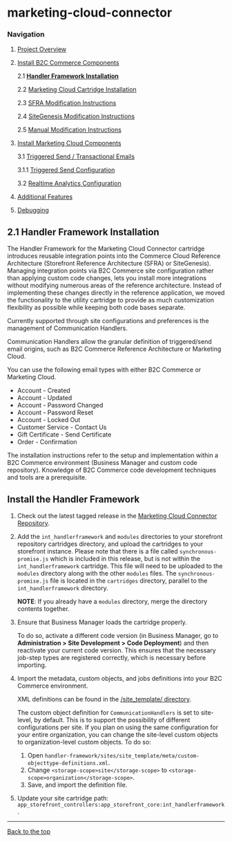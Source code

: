 <a name="Top"></a>
# marketing-cloud-connector

### Navigation
1. [Project Overview](1_0_Project_Overview.md#navlink)
2. [Install B2C Commerce Components](2_0_Commerce_Cloud_Component_Installation.md#navlink)

	2.1 [**Handler Framework Installation**](2_1_Handler-Installation.md#navlink)

	2.2 [Marketing Cloud Cartridge Installation](2_2_MarketingCloudCart.md#navlink)

	2.3 [SFRA Modification Instructions](2_3_Modification-Instructions-for-SFRA.md#navlink)

	2.4 [SiteGenesis Modification Instructions](2_4_Modification-Instructions-for-SiteGenesis.md#navlink)

	2.5 [Manual Modification Instructions](2_5_ManualModifications.md#navlink)

7. [Install Marketing Cloud Components](3_0_ModifyMarketingCloud.md#navlink)

	3.1 [Triggered Send / Transactional Emails](3_1_0_TriggeredSendTransactionalEmails.md#navlink)

	3.1.1 [Triggered Send Configuration](3_1_1_MCConnectorInstallation-TriggeredSendConfiguration.md#navlink)

	3.2 [Realtime Analytics Configuration](3_2_MCConnectorInstallation-RealtimeAnalyticsConfiguration.md#navlink)

11. [Additional Features](4_0_AdditionalFeatures.md#navlink)
12. [Debugging](5_0_Debugging.md#navlink)

<a name="navlink"></a>
## 2.1 Handler Framework Installation

The Handler Framework for the Marketing Cloud Connector cartridge introduces reusable integration points into the Commerce Cloud Reference Architecture (Storefront Reference Architecture (SFRA) or SiteGenesis). Managing integration points via B2C Commerce site configuration rather than applying custom code changes, lets you install more integrations without modifying numerous areas of the reference architecture. Instead of implementing these changes directly in the reference application, we moved the functionality to the utility cartridge to provide as much customization flexibility as possible while keeping both code bases separate.  

Currently supported through site configurations and preferences is the management of Communication Handlers.

Communication Handlers allow the granular definition of triggered/send email origins, such as B2C Commerce Reference Architecture or Marketing Cloud.


You can use the following email types  with either B2C Commerce or Marketing Cloud.

* Account - Created
* Account - Updated
* Account - Password Changed
* Account - Password Reset
* Account - Locked Out
* Customer Service - Contact Us
* Gift Certificate - Send Certificate
* Order - Confirmation


The installation instructions refer to the setup and implementation within a B2C Commerce environment (Business Manager and custom code repository). Knowledge of B2C Commerce code development techniques and tools are a prerequisite.

<a name="Installation"></a>
## Install the Handler Framework

1. Check out the latest tagged release in the  [Marketing Cloud Connector Repository](https://github.com/SalesforceCommerceCloud/marketing-cloud-connector).

2. Add the `int_handlerframework` and `modules` directories to your storefront repository cartridges directory, and upload the cartridges to your storefront instance.  Please note that there is a file called `synchronous-promise.js` which is included in this release, but is not within the `int_handlerframework` cartridge.  This file will need to be uploaded to the `modules` directory along with the other `modules` files.  The `synchronous-promise.js` file is located in the `cartridges` directory, parallel to the `int_handlerframework` directory.

    **NOTE**: If you already have a `modules` directory, merge the directory contents together.

3. Ensure that Business Manager loads the cartridge properly.

	To do so, activate a different code version (in Business Manager, go to **Administration > Site Development > Code Deployment**) and then reactivate your current code version. This ensures that the necessary job-step types are registered correctly, which is necessary before importing.

4. Import the metadata, custom objects, and jobs definitions into your B2C Commerce environment.

	XML definitions can be found in the [/site_template/ directory](https://github.com/SalesforceCommerceCloud/handler-framework/tree/develop/sites/site_template).

	The custom object definition for `CommunicationHandlers` is set to site-level, by default. This is to support the possibility of different configurations per site. If you plan on using the same configuration for your entire organization, you can change the site-level custom objects to organization-level custom objects.
To do so:
    1. Open `handler-framework/sites/site_template/meta/custom-objecttype-definitions.xml`.
    2. Change `<storage-scope>site</storage-scope>` to `<storage-scope>organization</storage-scope>`.
    3. Save, and import the definition file.

5. Update your site cartridge path:  `app_storefront_controllers:app_storefront_core:int_handlerframework`.

- - -

[Back to the top](#Top)
